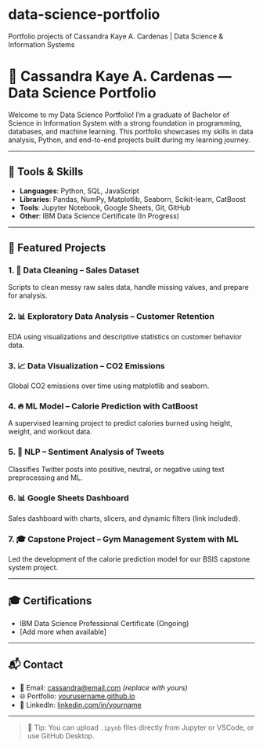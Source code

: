 # data-science-portfolio
Portfolio projects of Cassandra Kaye A. Cardenas | Data Science &amp; Information Systems

# 💼 Cassandra Kaye A. Cardenas — Data Science Portfolio

Welcome to my Data Science Portfolio! I’m a graduate of Bachelor of Science in Information System with a strong foundation in programming, databases, and machine learning. This portfolio showcases my skills in data analysis, Python, and end-to-end projects built during my learning journey.

---

## 🔧 Tools & Skills

- **Languages**: Python, SQL, JavaScript
- **Libraries**: Pandas, NumPy, Matplotlib, Seaborn, Scikit-learn, CatBoost
- **Tools**: Jupyter Notebook, Google Sheets, Git, GitHub
- **Other**: IBM Data Science Certificate (In Progress)

---

## 📂 Featured Projects

### 1. 🧹 Data Cleaning – Sales Dataset
Scripts to clean messy raw sales data, handle missing values, and prepare for analysis.

### 2. 📊 Exploratory Data Analysis – Customer Retention
EDA using visualizations and descriptive statistics on customer behavior data.

### 3. 📈 Data Visualization – CO2 Emissions
Global CO2 emissions over time using matplotlib and seaborn.

### 4. 🔥 ML Model – Calorie Prediction with CatBoost
A supervised learning project to predict calories burned using height, weight, and workout data.

### 5. 📝 NLP – Sentiment Analysis of Tweets
Classifies Twitter posts into positive, neutral, or negative using text preprocessing and ML.

### 6. 📊 Google Sheets Dashboard
Sales dashboard with charts, slicers, and dynamic filters (link included).

### 7. 🎓 Capstone Project – Gym Management System with ML
Led the development of the calorie prediction model for our BSIS capstone system project.

---

## 🎓 Certifications

- IBM Data Science Professional Certificate (Ongoing)
- [Add more when available]

---

## 📬 Contact

- 📧 Email: cassandra@email.com *(replace with yours)*
- 🌐 Portfolio: [yourusername.github.io](https://yourusername.github.io)
- 💼 LinkedIn: [linkedin.com/in/yourname](https://linkedin.com/in/yourname)

---

> 📌 Tip: You can upload `.ipynb` files directly from Jupyter or VSCode, or use GitHub Desktop.

